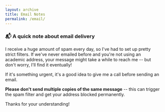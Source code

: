 ```yaml
---
layout: archive
title: Email Notes
permalink: /email/
---
```


### 📬 A quick note about email delivery

I receive a huge amount of spam every day, so I've had to set up pretty strict filters. If we've never emailed before and you're not using an academic address, your message might take a while to reach me -- but don't worry, I'll find it eventually!

If it's something urgent, it's a good idea to give me a call before sending an email.

**Please don't send multiple copies of the same message** -- this can trigger the spam filter and get your address blocked permanently.

Thanks for your understanding!

